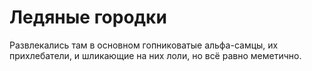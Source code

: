 # Ледяные городки

Развлекались там в основном гопниковатые альфа-самцы, их прихлебатели, и шликающие на них лоли, но всё равно меметично.
